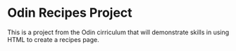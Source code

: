 # Odin Recipes Project

This is a project from the Odin cirriculum that will demonstrate skills in using HTML to create a recipes page.